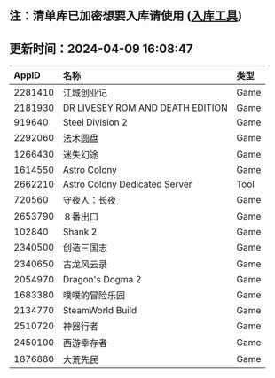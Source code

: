 ## 注：清单库已加密想要入库请使用 ([入库工具](https://github.com/BlankTMing/ManifestAutoUpdate/releases))

## 更新时间：2024-04-09 16:08:47
| AppID | 名称 | 类型  |
| :-------------------- | :----------------------------- | :----------- |
| 2281410 | 江城创业记| Game |
| 2181930 | DR LIVESEY ROM AND DEATH EDITION| Game |
| 919640 | Steel Division 2| Game |
| 2292060 | 法术圆盘| Game |
| 1266430 | 迷失幻途| Game |
| 1614550 | Astro Colony| Game |
| 2662210 | Astro Colony Dedicated Server| Tool |
| 720560 | 守夜人：长夜| Game |
| 2653790 | ８番出口| Game |
| 102840 | Shank 2| Game |
| 2340500 |  创造三国志| Game |
| 2340650 | 古龙风云录| Game |
| 2054970 | Dragon's Dogma 2| Game |
| 1683380 | 噗噗的冒险乐园| Game |
| 2134770 | SteamWorld Build| Game |
| 2510720 | 神器行者| Game |
| 2450100 | 西游幸存者| Game |
| 1876880 | 大荒先民| Game |
